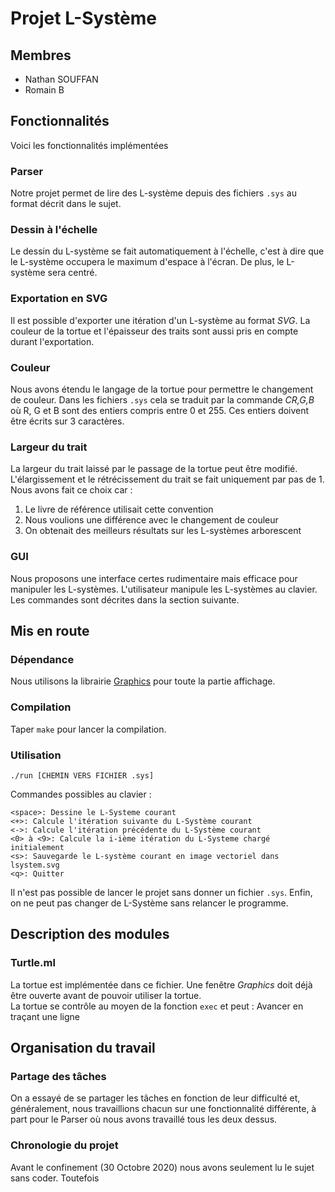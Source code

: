 # Projet L-Système

## Membres

- Nathan SOUFFAN
- Romain B


## Fonctionnalités

Voici les fonctionnalités implémentées
	
### Parser
Notre projet permet de lire des L-système depuis des fichiers `.sys` au format
décrit dans le sujet. 

### Dessin à l'échelle
Le dessin du L-système se fait automatiquement à l'échelle, c'est à dire que le
L-système occupera le maximum d'espace à l'écran. De plus, le L-système sera 
centré.

### Exportation en SVG
Il est possible d'exporter une itération d'un L-système au format *SVG*. La
couleur de la tortue et l'épaisseur des traits sont aussi pris en compte durant
l'exportation.

### Couleur
Nous avons étendu le langage de la tortue pour permettre le changement de
couleur. Dans les fichiers `.sys` cela se traduit par la commande *CR,G,B* où R,
G et B sont des entiers compris entre 0 et 255. Ces entiers doivent être écrits
sur 3 caractères.

### Largeur du trait
La largeur du trait laissé par le passage de la tortue peut être
modifié. L'élargissement et le rétrécissement du trait se fait uniquement par
pas de 1. Nous avons fait ce choix car :
1. Le livre de référence utilisait cette convention
2. Nous voulions une différence avec le changement de couleur
3. On obtenait des meilleurs résultats sur les L-systèmes arborescent

### GUI
Nous proposons une interface certes rudimentaire mais efficace pour manipuler
les L-systèmes. L'utilisateur manipule les L-systèmes au clavier. Les commandes
sont décrites dans la section suivante.

## Mis en route

### Dépendance
Nous utilisons la librairie
[Graphics](https://ocaml.github.io/graphics/graphics/Graphics/index.html) pour
toute la partie affichage.

### Compilation
Taper `make` pour lancer la compilation.

### Utilisation
`./run [CHEMIN VERS FICHIER .sys]`

Commandes possibles au clavier :
```
<space>: Dessine le L-Systeme courant
<+>: Calcule l'itération suivante du L-Système courant
<->: Calcule l'itération précédente du L-Système courant
<0> à <9>: Calcule la i-ième itération du L-Systeme chargé initialement
<s>: Sauvegarde le L-système courant en image vectoriel dans lsystem.svg
<q>: Quitter
```

Il n'est pas possible de lancer le projet sans donner un fichier `.sys`.
Enfin, on ne peut pas changer de L-Système sans relancer le programme.

## Description des modules

### Turtle.ml
La tortue est implémentée dans ce fichier. Une fenêtre *Graphics* doit déjà être
ouverte avant de pouvoir utiliser la tortue.  
La tortue se contrôle au moyen de la fonction `exec` et peut : Avancer en
traçant une ligne 

## Organisation du travail

### Partage des tâches
On a essayé de se partager les tâches en fonction de leur difficulté et,
généralement, nous travaillions chacun sur une fonctionnalité différente, à part
pour le Parser où nous avons travaillé tous les deux dessus.

### Chronologie du projet
Avant le confinement (30 Octobre 2020) nous avons seulement lu le sujet sans
coder. Toutefois

